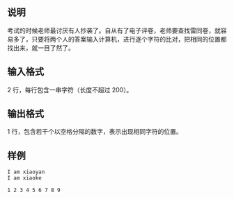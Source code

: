 <h2>说明</h2>

考试的时候老师最讨厌有人抄袭了。自从有了电子评卷，老师要查找雷同卷，就容易多了，只要将两个人的答案输入计算机，进行逐个字符的比对，把相同的位置都找出来，就一目了然了。
<h2>输入格式</h2>

2 行，每行包含一串字符（长度不超过 $200$）。

<h2>输出格式</h2>

1 行，包含若干个以空格分隔的数字，表示出现相同字符的位置。

<h2>样例</h2>
<pre><code class="language-input1">I am xiaoyan
I am xiaoke</code></pre><pre><code class="language-output1">1 2 3 4 5 6 7 8 9</code></pre>
